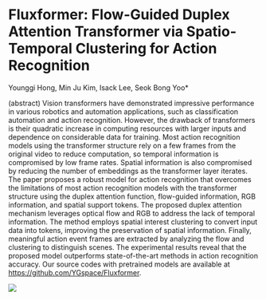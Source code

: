 # Fluxformer: Flow-Guided Duplex Attention Transformer via Spatio-Temporal Clustering for Action Recognition
Younggi Hong, Min Ju Kim, Isack Lee, Seok Bong Yoo*

(abstract)
Vision transformers have demonstrated impressive performance in various robotics and automation applications, such as classification automation and action recognition. However, the drawback of transformers is their quadratic increase in computing resources with larger inputs and dependence on considerable data for training. Most action recognition models using the transformer structure rely on a few frames from the original video to reduce computation, so temporal information is compromised by low frame rates. Spatial information is also compromised by reducing the number of embeddings as the transformer layer iterates. The paper proposes a robust model for action recognition that overcomes the limitations of most action recognition models with the transformer structure using the duplex attention function, flow-guided information, RGB information, and spatial support tokens. The proposed duplex attention mechanism leverages optical flow and RGB to address the lack of temporal information. The method employs spatial interest clustering to convert input data into tokens, improving the preservation of spatial information. Finally, meaningful action event frames are extracted by analyzing the flow and clustering to distinguish scenes. The experimental results reveal that the proposed model outperforms state-of-the-art methods in action recognition accuracy. Our source codes with pretrained models are available at https://github.com/YGspace/Fluxformer.

<img src="https://capsule-render.vercel.app/api?type=waving&color=auto&height=200&section=header&text=&fontSize=90" />

